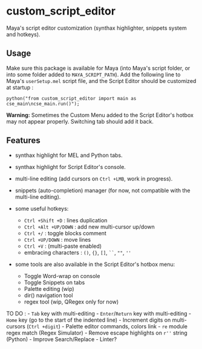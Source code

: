 # custom_script_editor
Maya's script editor customization (synthax highlighter, snippets system and hotkeys).

## Usage
Make sure this package is available for Maya (into Maya's script folder, or into
some folder added to `MAYA_SCRIPT_PATH`).
Add the following line to Maya's `userSetup.mel` script file, and the Script Editor
should be customized at startup :

`python("from custom_script_editor import main as cse_main\ncse_main.run()");`

**Warning:** Sometimes the Custom Menu added to the Script Editor's hotbox may not appear properly.
Switching tab should add it back.

## Features
- synthax highlight for MEL and Python tabs.
- synthax highlight for Script Editor's console.

- multi-line editing (add cursors on `Ctrl +LMB`, work in progress).
- snippets (auto-completion) manager (for now, not compatible with the multi-line editing).

- some useful hotkeys:
    - `Ctrl +Shift +D` : lines duplication
    - `Ctrl +Alt +UP/DOWN` : add new multi-cursor up/down
    - `Ctrl +/` : toggle blocks comment
    - `Ctrl +UP/DOWN` : move lines
    - `Ctrl +V` : (multi-paste enabled)
    - embracing characters : `()`, `{}`, `[]`, ` `` `, `""`, `''`

- some tools are also available in the Script Editor's hotbox menu:
    - Toggle Word-wrap on console
    - Toggle Snippets on tabs
    - Palette editing (wip)
    - dir() navigation tool
    - regex tool (wip, QRegex only for now)

TO DO :
    - `Tab` key with multi-editing
    - `Enter`/`Return` key with multi-editing
    - `Home` key (go to the start of the indented line)
    - Increment digits on multi-cursors (`Ctrl +digit`)
    - Palette editor commands, colors link
    - `re` module regex match (Regex Simulator)
    - Remove escape highlights on `r''` string (Python)
    - Improve Search/Replace
    - Linter?
